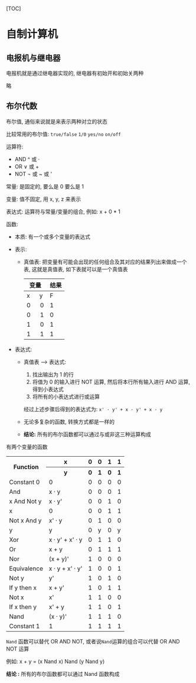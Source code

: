 [TOC]

# 自制计算机

## 电报机与继电器

电报机就是通过继电器实现的, 继电器有初始开和初始关两种

略

## 布尔代数

布尔值, 通俗来说就是来表示两种对立的状态

比较常用的布尔值: `true/false` `1/0` `yes/no` `on/off`

运算符:

-   AND ^ 或 ·
-   OR ∨ 或 +
-   NOT ¬ 或 ~ 或 '

常量: 是固定的, 要么是 0 要么是 1

变量: 值不固定, 用 x, y, z 来表示

表达式: 运算符与常量/变量的组合, 例如: x + 0 \* 1

函数:

-   本质: 有一个或多个变量的表达式
-   表示:

    -   真值表: 把变量有可能会出现的任何组合及其对应的结果列出来做成一个表, 这就是真值表, 如下表就可以是一个真值表

        | 变量                              | 结果 |
        | --------------------------------- | ---- |
        | x &nbsp;&nbsp;&nbsp;&nbsp;&nbsp;y | F    |
        | 0 &nbsp;&nbsp;&nbsp;&nbsp;&nbsp;0 | 1    |
        | 0 &nbsp;&nbsp;&nbsp;&nbsp;&nbsp;1 | 0    |
        | 1 &nbsp;&nbsp;&nbsp;&nbsp;&nbsp;0 | 1    |
        | 1 &nbsp;&nbsp;&nbsp;&nbsp;&nbsp;1 | 1    |

*   表达式:

    -   真值表 --> 表达式:

        1. 找出输出为 1 的行
        2. 将值为 0 的输入进行 NOT 运算, 然后将本行所有输入进行 AND 运算, 得到小表达式
        3. 将所有的小表达式进行或运算

        经过上述步骤后得到的表达式为: `x' · y' + x · y' + x · y`

    -   无论多复杂的函数, 转换方式都是一样的
    -   **结论:** 所有的布尔函数都可以通过与或非这三种运算构成

有两个变量的函数

<table>
    <tr>
        <th rowspan="2">Function</th><th>x</th><th>0</th><th>0</th><th>1</th><th>1</th>
    </tr>
    <tr>
        <th>y</th><th>0</th><th>1</th><th>0</th><th>1</th>
    </tr>
    <tr>
        <td>Constant 0</td><td>0</td><td>0</td><td>0</td><td>0</td><td>0</td>
    </tr>
    <tr>
        <td>And</td><td>x · y</td><td>0</td><td>0</td><td>0</td><td>1</td>
    </tr>
    <tr>
        <td>x And Not y</td><td>x · y'</td><td>0</td><td>0</td><td>1</td><td>0</td>
    </tr>
    <tr>
        <td>x</td><td>0</td><td>0</td><td>0</td><td>1</td><td>1</td>
    </tr>
    <tr>
        <td>Not x And y</td><td>x' · y</td><td>0</td><td>1</td><td>0</td><td>0</td>
    </tr>
    <tr>
        <td>y</td><td>y</td><td>0</td><td>y</td><td>0</td><td>y</td>
    </tr>
    <tr>
        <td>Xor</td><td>x · y' + x' · y</td><td>0</td><td>1</td><td>1</td><td>0</td>
    </tr>
    <tr>
        <td>Or</td><td>x + y</td><td>0</td><td>1</td><td>1</td><td>1</td>
    </tr>
    <tr>
        <td>Nor</td><td>(x + y)'</td><td>1</td><td>0</td><td>0</td><td>0</td>
    </tr>
    <tr>
        <td>Equivalence</td><td>x · y + x' · y'</td><td>1</td><td>0</td><td>0</td><td>1</td>
    </tr>
    <tr>
        <td>Not y</td><td>y'</td><td>1</td><td>0</td><td>1</td><td>0</td>
    </tr>
    <tr>
        <td>If y then x</td><td>x + y'</td><td>1</td><td>0</td><td>1</td><td>1</td>
    </tr>
    <tr>
        <td>Not x</td><td>x'</td><td>1</td><td>1</td><td>0</td><td>0</td>
    </tr>
    <tr>
        <td>If x then y</td><td>x' + y</td><td>1</td><td>1</td><td>0</td><td>1</td>
    </tr>
    <tr>
        <td>Nand</td><td>(x · y)'</td><td>1</td><td>1</td><td>1</td><td>0</td>
    </tr>
    <tr>
        <td>Constant 1</td><td>1</td><td>1</td><td>1</td><td>1</td><td>1</td>
    </tr>
</table>

`Nand` 函数可以替代 OR AND NOT, 或者说`Nand`运算的组合可以代替 OR AND NOT 运算

例如: x + y = (x Nand x) Nand (y Nand y)

**结论 :** 所有的布尔函数都可以通过 Nand 函数构成
